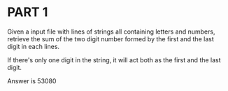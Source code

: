 # PART 1

Given a input file with lines of strings all containing letters and numbers, retrieve the sum of the two digit number formed by the first and the last digit in each lines.

If there's only one digit in the string, it will act both as the first and the last digit.

Answer is 53080


